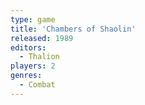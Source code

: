 ```yaml
---
type: game
title: 'Chambers of Shaolin'
released: 1989
editors: 
  - Thalion
players: 2
genres:
  - Combat
---
```

